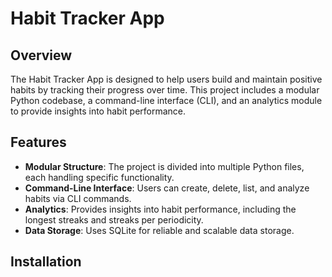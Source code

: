 # Habit Tracker App

## Overview

The Habit Tracker App is designed to help users build and maintain positive habits by tracking their progress over time. This project includes a modular Python codebase, a command-line interface (CLI), and an analytics module to provide insights into habit performance.

## Features

- **Modular Structure**: The project is divided into multiple Python files, each handling specific functionality.
- **Command-Line Interface**: Users can create, delete, list, and analyze habits via CLI commands.
- **Analytics**: Provides insights into habit performance, including the longest streaks and streaks per periodicity.
- **Data Storage**: Uses SQLite for reliable and scalable data storage.

## Installation


